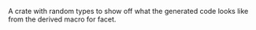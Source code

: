 A crate with random types to show off what the generated code looks like from the derived macro for facet.
